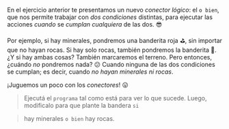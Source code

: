 <gs-attire attire-url="https://raw.githubusercontent.com/MumukiProject/mumuki-guia-gobstones-expresiones-kids/master/assets/attires/config_1534261073557.json"></gs-attire>

<gs-toolbox toolbox-url="https://raw.githubusercontent.com/MumukiProject/mumuki-guia-gobstones-expresiones-kids/master/assets/toolbox.xml">
</gs-toolbox>

En el ejercicio anterior te presentamos un nuevo _conector lógico_: el `o bien`, que nos permite trabajar con _dos condiciones_ distintas, para ejecutar las acciones _cuando_ se _cumplan cualquiera_ de las dos. :sunglasses:

Por ejemplo, si hay minerales, pondremos una banderita roja :golf:, sin importar que no hayan rocas. Si hay solo rocas, también pondremos la banderita :triangular_flag_on_post:. ¿Y si hay ambas cosas? También marcaremos el terreno. Pero entonces, ¿cuándo _no_ pondremos nada? :confused: Cuando ninguna de las dos condiciones se cumplan; es decir, cuando _no hayan minerales ni rocas_. 

¡Juguemos un poco con los _conectores_! :stuck_out_tongue:

> Ejecutá el `programa` tal como está para ver lo que sucede. Luego, modificalo para que plante la bandera `si` 

> hay minerales `o bien` hay rocas.